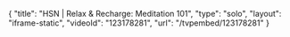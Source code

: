 {
    "title": "HSN | Relax & Recharge: Meditation 101",
    "type": "solo",
    "layout": "iframe-static",
    "videoId": "123178281",
    "url": "\/tvpembed\/123178281"
}